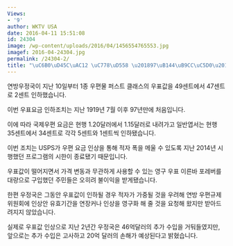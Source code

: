 ```yaml
---
Views:
- '9'
author: WKTV USA
date: 2016-04-11 15:51:08
id: 24304
image: /wp-content/uploads/2016/04/1456554765553.jpg
imagef: 2016-04-24304.jpg
permalink: /24304-2/
title: "\uC6B0\uD45C\uAC12 \uC778\uD558 \u201897\uB144\uB9CC\uC5D0\u2019"
---
```


연방우정국이 지난 10일부터 1종 우편물 퍼스트 클래스의 우표값을 49센트에서 47센트로 2센트 인하했습니다.

이번 우표요금 인하조치는 지난 1919년 7월 이후 97년만에 처음입니다.

이에 따라 국제우편 요금은 현행 1.20달러에서 1.15달러로 내려가고 일반엽서는 현행 35센트에서 34센트로 각각 5센트와 1센트씩 인하됐습니다.

이번 조치는 USPS가 우편 요금 인상을 통해 적자 폭을 메울 수 있도록 지난 2014년 시행했던 프로그램의 시한이 종료됐기 때문입니다.

우표값이 떨어지면서 가격 변동과 무관하게 사용할 수 있는 영구 우표 이른바 포레버를 대량으로 구입했던 주민들은 오히려 불이익을 받게됐습니다.

한편 우정국은 그동안 우표값이 인하될 경우 적자가 가중될 것을 우려해 연방 우편규제 위원회에 인상안 유효기간을 연장커나 인상을 영구화 해 줄 것을 요청해 왔지만 받아드려지지 않았습니다.

실제로 우표값 인상으로 지난 2년간 우정국은 46억달러의 추가 수입을 거둬들였지만, 앞으로는 추가 수입은 고사하고 20억 달러의 손해가 예상된다고 밝혔습니다.

&nbsp;

&nbsp;

&nbsp;